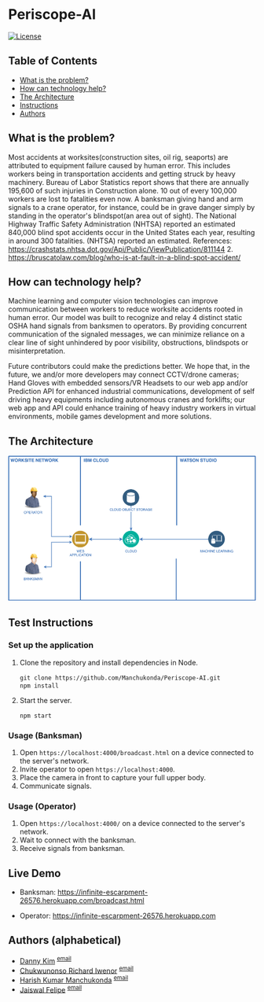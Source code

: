 # Periscope-AI

[![License](https://img.shields.io/badge/License-Apache2-blue.svg)](https://www.apache.org/licenses/LICENSE-2.0)

## Table of Contents

- [What is the problem?](#what-is-the-problem)
- [How can technology help?](#how-can-technology-help)
- [The Architecture](#the-architecture)
- [Instructions](#test-instructions)
- [Authors](#authors)

## What is the problem?

Most accidents at worksites(construction sites, oil rig, seaports) are attributed to equipment failure caused by human error.
This includes workers being in transportation accidents and getting struck by heavy machinery.
Bureau of Labor Statistics report shows that there are annually 195,600 of such injuries in Construction alone. 10 out of every 100,000 workers are lost to fatalities even now.
A banksman giving hand and arm signals to a crane operator, for instance, could be in grave danger simply by standing in the operator's blindspot(an area out of sight).
The National Highway Traffic Safety Administration (NHTSA) reported an estimated 840,000 blind spot accidents occur in the United States each year, resulting in around 300 fatalities.
(NHTSA) reported an estimated.
References:
https://crashstats.nhtsa.dot.gov/Api/Public/ViewPublication/811144 2. https://bruscatolaw.com/blog/who-is-at-fault-in-a-blind-spot-accident/

## How can technology help?

Machine learning and computer vision technologies can improve communication between workers to reduce worksite accidents rooted in human error.
Our model was built to recognize and relay 4 distinct static OSHA hand signals from banksmen to operators.
By providing concurrent communication of the signaled messages, we can minimize reliance on a clear line of sight unhindered by poor visibility, obstructions, blindspots or misinterpretation.

Future contributors could make the predictions better. We hope that, in the future, we and/or more developers may connect CCTV/drone cameras; Hand Gloves with embedded sensors/VR Headsets to our web app and/or Prediction API for enhanced industrial communications, development of self driving heavy equipments including autonomous cranes and forklifts; our web app and API could enhance training of heavy industry workers in virtual environments, mobile games development and more solutions.

## The Architecture

![diagram](assets/architecture.png)

## Test Instructions

### Set up the application

1. Clone the repository and install dependencies in Node.

   ```
   git clone https://github.com/Manchukonda/Periscope-AI.git
   npm install
   ```

2. Start the server.
   ```
   npm start
   ```

### Usage (Banksman)

1. Open `https://localhost:4000/broadcast.html` on a device connected to the server's network.
2. Invite operator to open `https://localhost:4000`.
3. Place the camera in front to capture your full upper body.
4. Communicate signals.

### Usage (Operator)

1. Open `https://localhost:4000/` on a device connected to the server's network.
2. Wait to connect with the banksman.
3. Receive signals from banksman.

## Live Demo

- Banksman: https://infinite-escarpment-26576.herokuapp.com/broadcast.html

- Operator: https://infinite-escarpment-26576.herokuapp.com

## Authors (alphabetical) <a name="authors"></a>

- [Danny Kim](https://github.com/danninemx) <sup>[email](danny.kim@cognizant.com)</sup>
- [Chukwunonso Richard Iwenor](https://github.com/RichardTalented) <sup>[email](nonsoiwenor@gmail.com)</sup>
- [Harish Kumar Manchukonda](https://github.com/Manchukonda) <sup>[email](manchukonda.harish548@gmail.com)</sup>
- [Jaiswal Felipe](https://github.com/JaiswalFelipe) <sup>[email](jfprofacc@gmail.com)</sup>
